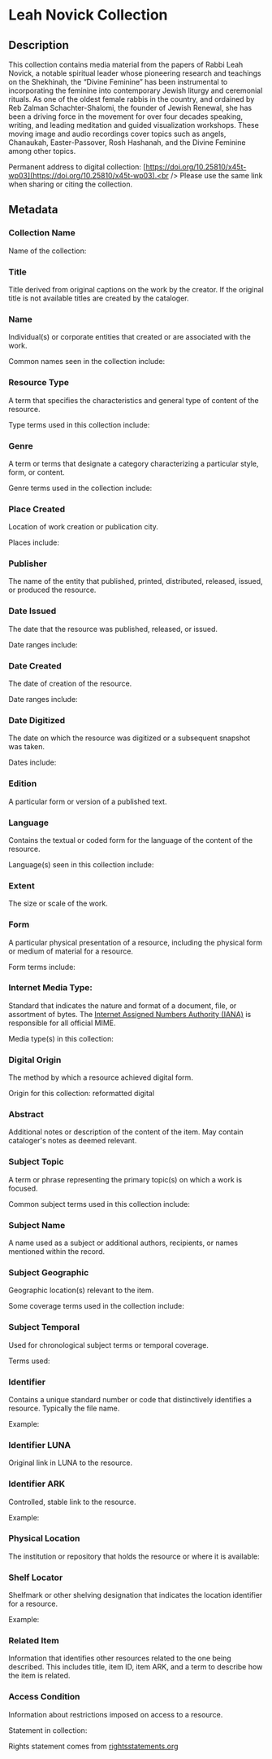 # Leah Novick Collection
## Description

This collection contains media material from the papers of Rabbi Leah Novick, a notable spiritual leader whose pioneering research and teachings on the Shekhinah, the “Divine Feminine” has been instrumental to incorporating the feminine into contemporary Jewish liturgy and ceremonial rituals. As one of the oldest female rabbis in the country, and ordained by Reb Zalman Schachter-Shalomi, the founder of Jewish Renewal, she has been a driving force in the movement for over four decades speaking, writing, and leading meditation and guided visualization workshops. These moving image and audio recordings cover topics such as angels, Chanaukah, Easter-Passover, Rosh Hashanah, and the Divine Feminine among other topics.

Permanent address to digital collection: [https://doi.org/10.25810/x45t-wp03](https://doi.org/10.25810/x45t-wp03).<br /> 
Please use the same link when sharing or citing the collection.

## Metadata
### Collection Name
Name of the collection:
### Title
Title derived from original captions on the work by the creator. If the original title is not available titles are created by the cataloger.

### Name
Individual(s) or corporate entities that created or are associated with the work. 

Common names seen in the collection include: 

### Resource Type
A term that specifies the characteristics and general type of content of the resource. 

Type terms used in this collection include: 

### Genre
A term or terms that designate a category characterizing a particular style, form, or content. 

Genre terms used in the collection include:

### Place Created
Location of work creation or publication city. 

Places include:

### Publisher
The name of the entity that published, printed, distributed, released, issued, or produced the resource.

### Date Issued
The date that the resource was published, released, or issued. 

Date ranges include:

### Date Created
The date of creation of the resource. 

Date ranges include:

### Date Digitized
The date on which the resource was digitized or a subsequent snapshot was taken. 

Dates include:

### Edition
A particular form or version of a published text.

### Language
Contains the textual or coded form for the language of the content of the resource. 

Language(s) seen in this collection include:

### Extent
The size or scale of the work.

### Form
A particular physical presentation of a resource, including the physical form or medium of material for a resource. 

Form terms include:

### Internet Media Type: 
Standard that indicates the nature and format of a document, file, or assortment of bytes. The [Internet Assigned Numbers Authority (IANA)](https://www.iana.org/assignments/media-types/media-types.xhtml) is responsible for all official MIME. 

Media type(s) in this collection:

### Digital Origin
The method by which a resource achieved digital form.

 Origin for this collection: reformatted digital

### Abstract
Additional notes or description of the content of the item. May contain cataloger's notes as deemed relevant.

### Subject Topic
A term or phrase representing the primary topic(s) on which a work is focused. 

Common subject terms used in this collection include:

### Subject Name
A name used as a subject or additional authors, recipients, or names mentioned within the record.

### Subject Geographic
Geographic location(s) relevant to the item. 

Some coverage terms used in the collection include: 

### Subject Temporal
Used for chronological subject terms or temporal coverage. 

Terms used: 


### Identifier
Contains a unique standard number or code that distinctively identifies a resource. Typically the file name. 

Example:
### Identifier LUNA	
Original link in LUNA to the resource. 
### Identifier ARK
Controlled, stable link to the resource. 

Example:

### Physical Location
The institution or repository that holds the resource or where it is available:

### Shelf Locator
Shelfmark or other shelving designation that indicates the location identifier for a resource. 

Example: 

### Related Item
Information that identifies other resources related to the one being described. This includes title, item ID, item ARK, and a term to describe how the item is related.

### Access Condition
Information about restrictions imposed on access to a resource.

Statement in collection:

Rights statement comes from [rightsstatements.org](https://rightsstatements.org/page/1.0/?language=en)

